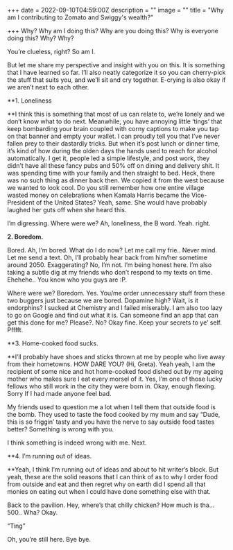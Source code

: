+++
date = 2022-09-10T04:59:00Z
description = ""
image = ""
title = "Why am I contributing to Zomato and Swiggy's wealth?"

+++
Why? Why am I doing this? Why are you doing this? Why is everyone doing this? Why? Why?  
  
You’re clueless, right? So am I.   
  
But let me share my perspective and insight with you on this. It is something that I have learned so far. I’ll also neatly categorize it so you can cherry-pick the stuff that suits you, and we’ll sit and cry together. E-crying is also okay if we aren’t next to each other.   
  
**1. Loneliness   
  
**I think this is something that most of us can relate to, we’re lonely and we don’t know what to do next. Meanwhile, you have annoying little ‘tings’ that keep bombarding your brain coupled with corny captions to make you tap on that banner and empty your wallet. I can proudly tell you that I’ve never fallen prey to their dastardly tricks. But when it’s post lunch or dinner time, it’s kind of how during the olden days the hands used to reach for alcohol automatically. I get it, people led a simple lifestyle, and post work, they didn’t have all these fancy pubs and 50% off on dining and delivery shit. It was spending time with your family and then straight to bed. Heck, there was no such thing as dinner back then. We copied it from the west because we wanted to look cool. Do you still remember how one entire village wasted money on celebrations when Kamala Harris became the Vice-President of the United States? Yeah, same. She would have probably laughed her guts off when she heard this.   
  
I’m digressing. Where were we? Ah, loneliness, the B word. Yeah. right.   
  
**2. Boredom.**

Bored. Ah, I’m bored. What do I do now? Let me call my frie.. Never mind. Let me send a text. Oh, I’ll probably hear back from him/her sometime around 2050. Exaggerating? No, I’m not. I’m being honest here. I’m also taking a subtle dig at my friends who don’t respond to my texts on time. Ehehehe.. You know who you guys are :P.   
  
Where were we? Boredom. Yes. You/me order unnecessary stuff from these two buggers just because we are bored. Dopamine high? Wait, is it endorphins? I sucked at Chemistry and I failed miserably. I am also too lazy to go on Google and find out what it is. Can someone find an app that can get this done for me? Please?. No? Okay fine. Keep your secrets to ye’ self. Pfffft.   
  
**3. Home-cooked food sucks.   
  
**I’ll probably have shoes and sticks thrown at me by people who live away from their hometowns. HOW DARE YOU? (Hi, Greta). Yeah yeah, I am the recipient of some nice and hot home-cooked food dished out by my ageing mother who makes sure I eat every morsel of it. Yes, I’m one of those lucky fellows who still work in the city they were born in. Okay, enough flexing. Sorry If I had made anyone feel bad.   
  
My friends used to question me a lot when I tell them that outside food is the bomb. They used to taste the food cooked by my mum and say “Dude, this is so friggin’ tasty and you have the nerve to say outside food tastes better? Something is wrong with you.   
  
I think something is indeed wrong with me. Next.

**4. I’m running out of ideas.   
  
**Yeah, I think I’m running out of ideas and about to hit writer’s block. But yeah, these are the solid reasons that I can think of as to why I order food from outside and eat and then regret why on earth did I spend all that monies on eating out when I could have done something else with that.   
  
Back to the pavilion. Hey, where’s that chilly chicken? How much is tha… 500.. Wha? Okay.   
  
“Ting”  
  
Oh, you’re still here. Bye bye. 